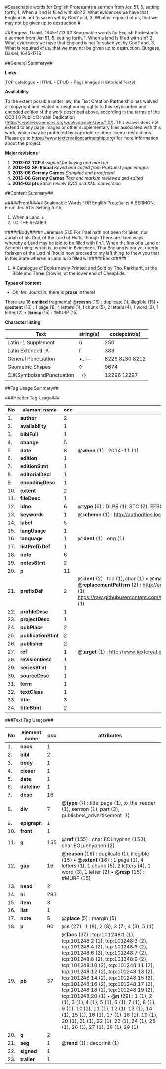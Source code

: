 #Seasonable words for English Protestants a sermon from Jer. 51, 5, setting forth, 1. When a land is filled with sin? 2. What evidences we have that England is not forsaken yet by God? and, 3. What is required of us, that we may not be given up to destruction.#

##Burgess, Daniel, 1645-1713.##
Seasonable words for English Protestants a sermon from Jer. 51, 5, setting forth, 1. When a land is filled with sin? 2. What evidences we have that England is not forsaken yet by God? and, 3. What is required of us, that we may not be given up to destruction.
Burgess, Daniel, 1645-1713.

##General Summary##

**Links**

[TCP catalogue](http://www.ota.ox.ac.uk/tcp/)  • 
[HTML](http://tei.it.ox.ac.uk/tcp/Texts-HTML/free/A30/A30287.html)  • 
[EPUB](http://tei.it.ox.ac.uk/tcp/Texts-EPUB/free/A30/A30287.epub) • 
[Page images (Historical Texts)](https://historicaltexts.jisc.ac.uk/eebo-13677226e)

**Availability**

To the extent possible under law, the Text Creation Partnership has waived all copyright and related or neighboring rights to this keyboarded and encoded edition of the work described above, according to the terms of the CC0 1.0 Public Domain Dedication (http://creativecommons.org/publicdomain/zero/1.0/). This waiver does not extend to any page images or other supplementary files associated with this work, which may be protected by copyright or other license restrictions. Please go to https://www.textcreationpartnership.org/ for more information about the project.

**Major revisions**

1. __2013-02__ __TCP__ *Assigned for keying and markup*
1. __2013-02__ __SPi Global__ *Keyed and coded from ProQuest page images*
1. __2013-06__ __Geremy Carnes__ *Sampled and proofread*
1. __2013-06__ __Geremy Carnes__ *Text and markup reviewed and edited*
1. __2014-03__ __pfs__ *Batch review (QC) and XML conversion*

##Content Summary##

#####Front#####
Seaſonable Words FOR Engliſh Proteſtants.A SERMON, From Jer. 51.5. Setting forth,
1. When a Land is 
1. TO THE READER.

#####Body#####
Jeremiah 51.5.For Iſrael hath not been forſaken, nor Judah of his God, of the Lord of Hoſts, though There are three ways whereby a Land may be ſaid to be filled with ſin.1. When the ſins of a Land or Second thing; which is, to give in Evidences, That England is not yet utterly forſaken of the Lord hI ſhould now proceed to my laſt thing, to ſhew you that in this State wherein a Land is ſo filled wi
#####Back#####

1. A Catalogue of Books newly Printed, and Sold by Tho. Parkhurſt, at the Bible and Three Crowns, at the lower end of Cheapſide.

**Types of content**

  * Oh, Mr. Jourdain, there is **prose** in there!

There are 16 **omitted** fragments! 
 @__reason__ (16) : duplicate (1), illegible (15)  •  @__extent__ (16) : 1 page (1), 4 letters (1), 1 chunk (5), 2 letters (4), 1 word (3), 1 letter (2)  •  @__resp__ (15) : #MURP (15)

**Character listing**


|Text|string(s)|codepoint(s)|
|---|---|---|
|Latin-1 Supplement|ú|250|
|Latin Extended-A|ſ|383|
|General Punctuation|•…—|8226 8230 8212|
|Geometric Shapes|◊|9674|
|CJKSymbolsandPunctuation|〈〉|12296 12297|

##Tag Usage Summary##

###Header Tag Usage###

|No|element name|occ|attributes|
|---|---|---|---|
|1.|__author__|2||
|2.|__availability__|1||
|3.|__biblFull__|1||
|4.|__change__|5||
|5.|__date__|8| @__when__ (1) : 2014-11 (1)|
|6.|__edition__|1||
|7.|__editionStmt__|1||
|8.|__editorialDecl__|1||
|9.|__encodingDesc__|1||
|10.|__extent__|2||
|11.|__fileDesc__|1||
|12.|__idno__|6| @__type__ (6) : DLPS (1), STC (2), EEBO-CITATION (1), OCLC (1), VID (1)|
|13.|__keywords__|1| @__scheme__ (1) : http://authorities.loc.gov/ (1)|
|14.|__label__|5||
|15.|__langUsage__|1||
|16.|__language__|1| @__ident__ (1) : eng (1)|
|17.|__listPrefixDef__|1||
|18.|__note__|6||
|19.|__notesStmt__|2||
|20.|__p__|11||
|21.|__prefixDef__|2| @__ident__ (2) : tcp (1), char (1)  •  @__matchPattern__ (2) : ([0-9\-]+):([0-9IVX]+) (1), (.+) (1)  •  @__replacementPattern__ (2) : http://eebo.chadwyck.com/downloadtiff?vid=$1&page=$2 (1), https://raw.githubusercontent.com/textcreationpartnership/Texts/master/tcpchars.xml#$1 (1)|
|22.|__profileDesc__|1||
|23.|__projectDesc__|1||
|24.|__pubPlace__|2||
|25.|__publicationStmt__|2||
|26.|__publisher__|2||
|27.|__ref__|1| @__target__ (1) : http://www.textcreationpartnership.org/docs/. (1)|
|28.|__revisionDesc__|1||
|29.|__seriesStmt__|1||
|30.|__sourceDesc__|1||
|31.|__term__|1||
|32.|__textClass__|1||
|33.|__title__|3||
|34.|__titleStmt__|2||


###Text Tag Usage###

|No|element name|occ|attributes|
|---|---|---|---|
|1.|__back__|1||
|2.|__bibl__|2||
|3.|__body__|1||
|4.|__closer__|1||
|5.|__date__|1||
|6.|__dateline__|1||
|7.|__desc__|16||
|8.|__div__|7| @__type__ (7) : title_page (1), to_the_reader (1), sermon (1), part (3), publishers_advertisement (1)|
|9.|__epigraph__|1||
|10.|__front__|1||
|11.|__g__|155| @__ref__ (155) : char:EOLhyphen (153), char:EOLunhyphen (2)|
|12.|__gap__|16| @__reason__ (16) : duplicate (1), illegible (15)  •  @__extent__ (16) : 1 page (1), 4 letters (1), 1 chunk (5), 2 letters (4), 1 word (3), 1 letter (2)  •  @__resp__ (15) : #MURP (15)|
|13.|__head__|2||
|14.|__hi__|293||
|15.|__item__|3||
|16.|__list__|1||
|17.|__note__|5| @__place__ (5) : margin (5)|
|18.|__p__|90| @__n__ (27) : 1 (8), 2 (8), 3 (7), 4 (3), 5 (1)|
|19.|__pb__|37| @__facs__ (37) : tcp:101248:1 (1), tcp:101248:2 (1), tcp:101248:3 (2), tcp:101248:4 (2), tcp:101248:5 (2), tcp:101248:6 (2), tcp:101248:7 (2), tcp:101248:8 (2), tcp:101248:9 (2), tcp:101248:10 (2), tcp:101248:11 (2), tcp:101248:12 (2), tcp:101248:13 (2), tcp:101248:14 (2), tcp:101248:15 (2), tcp:101248:16 (2), tcp:101248:17 (2), tcp:101248:18 (2), tcp:101248:19 (2), tcp:101248:20 (1)  •  @__n__ (29) : 1 (1), 2 (1), 3 (1), 4 (1), 5 (1), 6 (1), 7 (1), 8 (1), 9 (1), 10 (1), 11 (1), 12 (1), 13 (1), 14 (1), 15 (1), 16 (1), 17 (1), 18 (1), 19 (1), 20 (1), 21 (1), 22 (1), 23 (1), 24 (1), 25 (1), 26 (1), 27 (1), 28 (1), 29 (1)|
|20.|__q__|2||
|21.|__seg__|1| @__rend__ (1) : decorInit (1)|
|22.|__signed__|1||
|23.|__trailer__|1||

